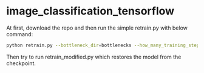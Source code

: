 # image_classification_tensorflow

At first, download the repo and then run the simple retrain.py with below command:

```sh
python retrain.py --bottleneck_dir=bottlenecks --how_many_training_steps=500 --model_dir=inception --summaries_dir=training_summaries/basic --output_graph=retrained_graph.pb --output_labels=retrained_labels.txt --image_dir=Images
```

Then try to run retrain_modified.py which restores the model from the checkpoint.
